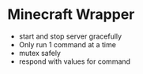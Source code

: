 Minecraft Wrapper
=================

* start and stop server gracefully
* Only run 1 command at a time
* mutex safely
* respond with values for command



